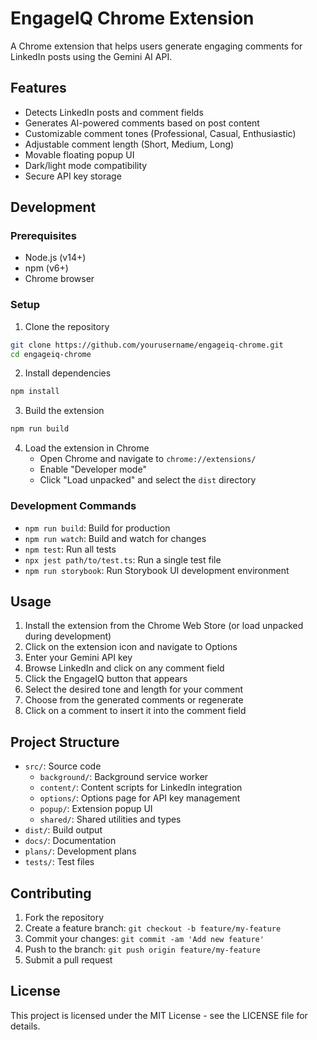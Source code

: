 # EngageIQ Chrome Extension

A Chrome extension that helps users generate engaging comments for LinkedIn posts using the Gemini AI API.

## Features

- Detects LinkedIn posts and comment fields
- Generates AI-powered comments based on post content
- Customizable comment tones (Professional, Casual, Enthusiastic)
- Adjustable comment length (Short, Medium, Long)
- Movable floating popup UI
- Dark/light mode compatibility
- Secure API key storage

## Development

### Prerequisites

- Node.js (v14+)
- npm (v6+)
- Chrome browser

### Setup

1. Clone the repository
```bash
git clone https://github.com/yourusername/engageiq-chrome.git
cd engageiq-chrome
```

2. Install dependencies
```bash
npm install
```

3. Build the extension
```bash
npm run build
```

4. Load the extension in Chrome
   - Open Chrome and navigate to `chrome://extensions/`
   - Enable "Developer mode"
   - Click "Load unpacked" and select the `dist` directory

### Development Commands

- `npm run build`: Build for production
- `npm run watch`: Build and watch for changes
- `npm test`: Run all tests
- `npx jest path/to/test.ts`: Run a single test file
- `npm run storybook`: Run Storybook UI development environment

## Usage

1. Install the extension from the Chrome Web Store (or load unpacked during development)
2. Click on the extension icon and navigate to Options
3. Enter your Gemini API key
4. Browse LinkedIn and click on any comment field
5. Click the EngageIQ button that appears
6. Select the desired tone and length for your comment
7. Choose from the generated comments or regenerate
8. Click on a comment to insert it into the comment field

## Project Structure

- `src/`: Source code
  - `background/`: Background service worker
  - `content/`: Content scripts for LinkedIn integration
  - `options/`: Options page for API key management
  - `popup/`: Extension popup UI
  - `shared/`: Shared utilities and types
- `dist/`: Build output
- `docs/`: Documentation
- `plans/`: Development plans
- `tests/`: Test files

## Contributing

1. Fork the repository
2. Create a feature branch: `git checkout -b feature/my-feature`
3. Commit your changes: `git commit -am 'Add new feature'`
4. Push to the branch: `git push origin feature/my-feature`
5. Submit a pull request

## License

This project is licensed under the MIT License - see the LICENSE file for details. 